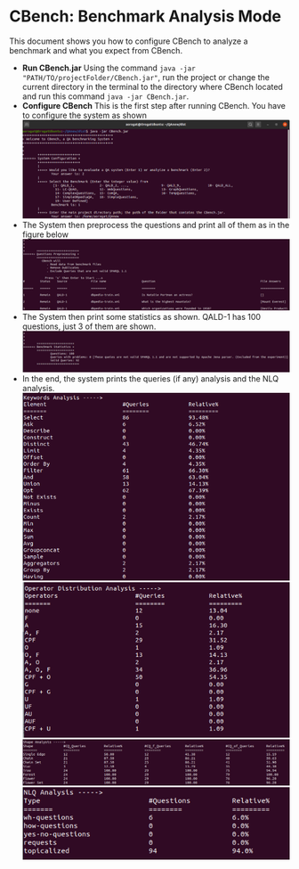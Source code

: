 # CBench: Benchmark Analysis Mode
This document shows you how to configure CBench to analyze a benchmark and what you expect from CBench.
* __Run CBench.jar__ Using the command ``` java -jar "PATH/TO/projectFolder/CBench.jar" ```, run the project or change the current directory in the terminal to the directory where CBench located and run this command ``` java -jar CBench.jar ```.
* __Configure CBench__ This is the first step after running CBench. You have to configure the system as shown
![Image](Images/BenchmarkAnalysis.png)
* The System then preprocess the questions and print all of them as in the figure below
![Image](Images/Preprosessing.png)
* The System then print some statistics as shown. QALD-1 has 100 questions, just 3 of them are shown.
![Image](Images/Statistics.png)
* In the end, the system prints the queries (if any) analysis and the NLQ analysis.
![Image](Images/Keywords.png)
![Image](Images/Operators.png)
![Image](Images/Shpes.png)
![Image](Images/NLTK.png)
